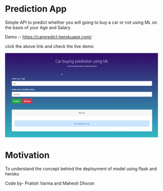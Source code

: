 # Prediction App

Simple API to predict whether you will going to buy a car or not using ML on the basis of your Age and Salary

Demo :- https://carpredict.herokuapp.com/

click the above link and check the live demo

![Screen-Shot](data/ss.png)

# Motivation

To understand the concept behind the deployment of model using flask and heroku

Code by- Pratish Varma and Mahesh Dhoran

